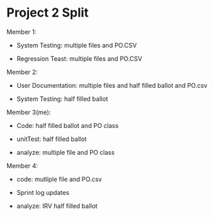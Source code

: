 Project 2 Split
==================================

Member 1:

+ System Testing: multiple files and PO.CSV

+ Regression Teast: multiple files and PO.CSV

Member 2:

+ User Documentation: multiple files and half filled ballot and PO.csv

+ System Testing: half filled ballot

Member 3(me):

+ Code: half filled ballot and PO class

+ unitTest: half filled ballot

+ analyze: multiple file and PO class

Member 4:

+ code: mutliple file and PO.csv

+ Sprint log updates

+ analyze: IRV half filled ballot
